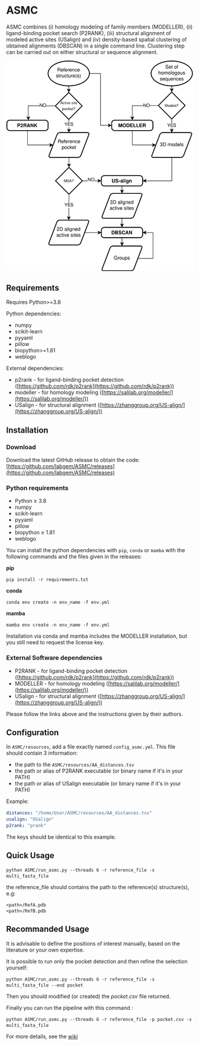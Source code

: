 # ASMC

ASMC combines (i) homology modeling of family members (MODELLER), (ii) ligand-binding pocket search (P2RANK), (iii) structural alignment of modeled active sites (USalign) and (iv) density-based spatial clustering of obtained alignments (DBSCAN) in a single command line. Clustering step can be carried out on either structural or sequence alignment.

<!-- ![ASMC workflow](images/ASMC_workflow.svg) -->
<!-- center and resize the image with html syntax -->
<p align="center">
  <img src="images/ASMC_workflow.svg" alt="ASMC workflow" />
</p>

## Requirements

Requires Python>=3.8

Python dependencies:
- numpy
- scikit-learn
- pyyaml
- pillow
- biopython>=1.81
- weblogo

External dependencies:
- p2rank - for ligand-binding pocket detection ([https://github.com/rdk/p2rank](https://github.com/rdk/p2rank))
- modeller - for homology modeling ([https://salilab.org/modeller/](https://salilab.org/modeller/))
- USalign - for structural alignment ([https://zhanggroup.org/US-align/](https://zhanggroup.org/US-align/))

## Installation

### Download

Download the latest GitHub release to obtain the code: [https://github.com/labgem/ASMC/releases](https://github.com/labgem/ASMC/releases)

### Python requirements

- Python ≥ 3.8
- numpy
- scikit-learn
- pyyaml
- pillow
- biopython ≥ 1.81
- weblogo

You can install the python dependencies with `pip`, `conda` or `mamba` with the following commands and the files given in the releases:

**pip**
```
pip install -r requirements.txt
```

**conda**
```
conda env create -n env_name -f env.yml
```

**mamba**
```
mamba env create -n env_name -f env.yml
```

Installation via conda and mamba includes the MODELLER installation, but you still need to request the license key.

### External Software dependencies

- P2RANK - for ligand-binding pocket detection ([https://github.com/rdk/p2rank](https://github.com/rdk/p2rank))
- MODELLER - for homology modeling ([https://salilab.org/modeller/](https://salilab.org/modeller/))
- USalign - for structural alignment ([https://zhanggroup.org/US-align/](https://zhanggroup.org/US-align/))

 Please follow the links above and the instructions given by their authors.

## Configuration

In `ASMC/resources`, add a file exactly named `config_asmc.yml`. This file should contain 3 information:

- the path to the `ASMC/resources/AA_distances.tsv`
- the path or alias of P2RANK executable (or binary name if it's in your PATH)
- the path or alias of USalign executable (or binary name if it's in your PATH)

Example:
```yaml
distances: "/home/User/ASMC/resources/AA_distances.tsv"
usalign: "USalign"
p2rank: "prank"
```

The keys should be identical to this example.

## Quick Usage

```
python ASMC/run_asmc.py --threads 6 -r reference_file -s multi_fasta_file
```

the reference_file should contains the path to the reference(s) structure(s), e.g:
```
<path>/RefA.pdb
<path>/RefB.pdb
```

## Recommanded Usage

It is advisable to define the positions of interest manually, based on the literature or your own expertise.

It is possible to run only the pocket detection and then refine the selection yourself:

```
python ASMC/run_asmc.py --threads 6 -r reference_file -s multi_fasta_file --end pocket
```

Then you should modified (or created) the *pocket.csv* file returned.

Finally you can run the pipeline with this command :

```
python ASMC/run_asmc.py --threads 6 -r reference_file -p pocket.csv -s multi_fasta_file
```

For more details, see the [wiki](https://github.com/labgem/ASMC/wiki)
